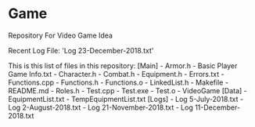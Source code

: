 # Game
Repository For Video Game Idea

Recent Log File: 'Log 23-December-2018.txt'

This is this list of files in this repository:
[Main]
	- Armor.h
	- Basic Player Game Info.txt
	- Character.h
	- Combat.h
	- Equipment.h
	- Errors.txt
	- Functions.cpp
	- Functions.h
	- Functions.o
	- LinkedList.h
	- Makefile
	- README.md
	- Roles.h
	- Test.cpp
	- Test.exe
	- Test.o
	- VideoGame
[Data]
	- EquipmentList.txt
	- TempEquipmentList.txt
[Logs]
	- Log 5-July-2018.txt
	- Log 2-August-2018.txt
	- Log 21-November-2018.txt
	- Log 11-December-2018.txt
	
